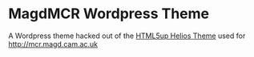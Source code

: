 # MagdMCR Wordpress Theme

A Wordpress theme hacked out of the [HTML5up Helios Theme](http://html5up.net/) used for http://mcr.magd.cam.ac.uk
